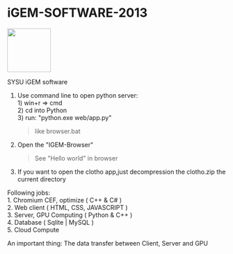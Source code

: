 iGEM-SOFTWARE-2013
==================
<img src="http://ww4.sinaimg.cn/mw690/b8700d2fgw1e6eiyimidwj202s02smx2.jpg" width="100" height="100" />

SYSU iGEM software

1. Use command line to open python server:
	<br>1) win+r => cmd
	<br>2) cd into Python
	<br>3) run: "python.exe web/app.py"
			
	> like browser.bat
		
2. Open the "IGEM-Browser"
	> See "Hello world" in browser

3. If you want to open the clotho app,just decompression the clotho.zip the current directory

Following jobs:<br>
	1. Chromium CEF, optimize ( C++ & C# )<br>
	2. Web client ( HTML, CSS, JAVASCRIPT )<br>
	3. Server, GPU Computing ( Python & C++ )<br>
	4. Database ( Sqlite | MySQL )<br>
	5. Cloud Compute<br>
	
An important thing:
	The data transfer between Client, Server and GPU